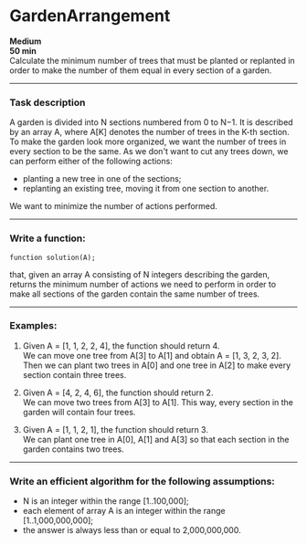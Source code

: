 # GardenArrangement

**Medium**  
**50 min**  
Calculate the minimum number of trees that must be planted or replanted in order to make the number of them equal in every section of a garden.

---

### Task description

A garden is divided into N sections numbered from 0 to N−1. It is described by an array A, where A[K] denotes the number of trees in the K-th section. To make the garden look more organized, we want the number of trees in every section to be the same. As we don't want to cut any trees down, we can perform either of the following actions:

- planting a new tree in one of the sections;
- replanting an existing tree, moving it from one section to another.

We want to minimize the number of actions performed.

---

### Write a function:

```function solution(A);```

that, given an array A consisting of N integers describing the garden, returns the minimum number of actions we need to perform in order to make all sections of the garden contain the same number of trees.

---

### Examples:

1. Given A = [1, 1, 2, 2, 4], the function should return 4.  
   We can move one tree from A[3] to A[1] and obtain A = [1, 3, 2, 3, 2]. Then we can plant two trees in A[0] and one tree in A[2] to make every section contain three trees.

2. Given A = [4, 2, 4, 6], the function should return 2.  
   We can move two trees from A[3] to A[1]. This way, every section in the garden will contain four trees.

3. Given A = [1, 1, 2, 1], the function should return 3.  
   We can plant one tree in A[0], A[1] and A[3] so that each section in the garden contains two trees.

---

### Write an efficient algorithm for the following assumptions:

- N is an integer within the range [1..100,000];
- each element of array A is an integer within the range [1..1,000,000,000];
- the answer is always less than or equal to 2,000,000,000.
